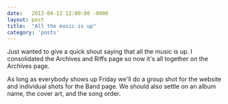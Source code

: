 ```yaml
---
date:   2012-04-12 12:00:00 -0000
layout: post
title:  "All the music is up"
category: 'posts'
---
```

Just wanted to give a quick shout saying that all the music is up. I consolidated the Archives and Riffs page so now it's all together on the Archives page.

As long as everybody shows up Friday we'll do a group shot for the website and individual shots for the Band page. We should also settle on an album name, the cover art, and the song order.
